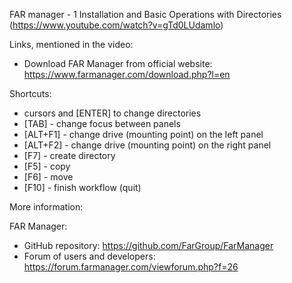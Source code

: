 FAR manager - 1 Installation and Basic Operations with Directories (https://www.youtube.com/watch?v=gTd0LUdamlo)

Links, mentioned in the video:
- Download FAR Manager from official website: https://www.farmanager.com/download.php?l=en

Shortcuts:
- cursors and [ENTER] to change directories
- [TAB] - change focus between panels
- [ALT+F1] - change drive (mounting point) on the left panel
- [ALT+F2] - change drive (mounting point) on the right panel
- [F7] - create directory
- [F5] - copy
- [F6] - move
- [F10] - finish workflow (quit)



More information:

FAR Manager:
-	GitHub repository: https://github.com/FarGroup/FarManager
-	Forum of users and developers: https://forum.farmanager.com/viewforum.php?f=26

